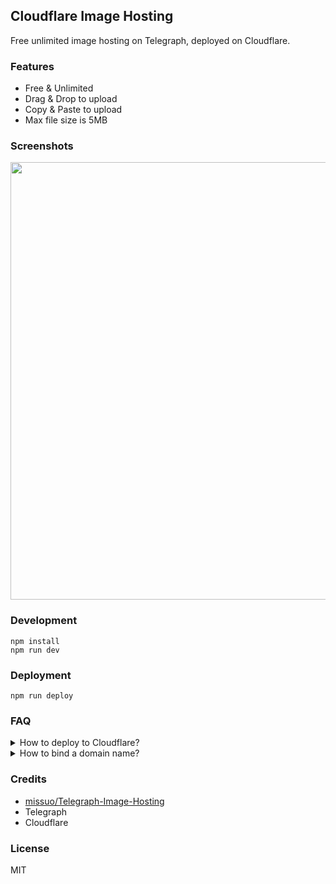 ## Cloudflare Image Hosting

Free unlimited image hosting on Telegraph, deployed on Cloudflare.

### Features

- Free & Unlimited
- Drag & Drop to upload
- Copy & Paste to upload
- Max file size is 5MB

### Screenshots

<img src="https://cf-image-hosting.ifyour.workers.dev/file/fd4045cb45789bcfcbe88.png" width="700">

### Development

```
npm install
npm run dev
```

### Deployment

```
npm run deploy
```

### FAQ

<details>
  <summary>How to deploy to Cloudflare?</summary>

```bash
$ git clone https://github.com/ifyour/cf-image-hosting.git
$ cd cf-image-hosting
$ npm run install && npm run deploy
```

</details>

<details>
  <summary>How to bind a domain name?</summary>
  Triggers -> Custom Domains -> Add a custom domain.
  <img src="https://cf-image-hosting.ifyour.workers.dev/file/a7e19c9e0f169861fefa6.png" width="700">
</details>

### Credits

- [missuo/Telegraph-Image-Hosting](https://github.com/missuo/Telegraph-Image-Hosting)
- Telegraph
- Cloudflare

### License

MIT
